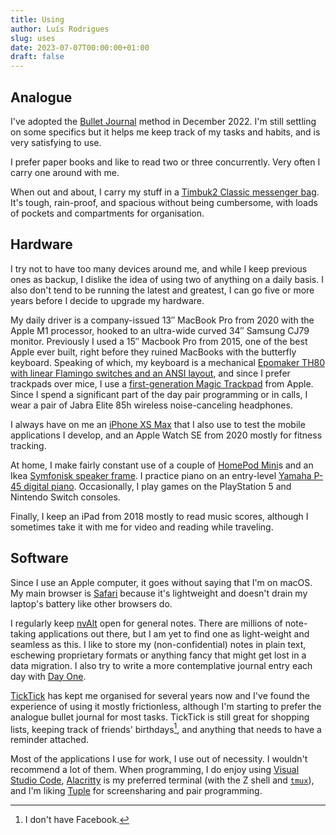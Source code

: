 ```yaml
---
title: Using
author: Luís Rodrigues
slug: uses
date: 2023-07-07T00:00:00+01:00
draft: false
---
```


## Analogue

I've adopted the [Bullet Journal](https://bulletjournal.com) method in December 2022. I'm still settling on some specifics but it helps me keep track of my tasks and habits, and is very satisfying to use.

I prefer paper books and like to read two or three concurrently. Very often I carry one around with me.

When out and about, I carry my stuff in a [Timbuk2 Classic messenger bag](https://timbuk2bags.eu/products/1108-classic-messenger-bag-europe?variant=44227540484417). It's tough, rain-proof, and spacious without being cumbersome, with loads of pockets and compartments for organisation.

## Hardware

I try not to have too many devices around me, and while I keep previous ones as backup, I dislike the idea of using two of anything on a daily basis. I also don't tend to be running the latest and greatest, I can go five or more years before I decide to upgrade my hardware.

My daily driver is a company-issued 13″ MacBook Pro from 2020 with the Apple M1 processor, hooked to an ultra-wide curved 34″ Samsung CJ79 monitor. Previously I used a 15″ Macbook Pro from 2015, one of the best Apple ever built, right before they ruined MacBooks with the butterfly keyboard. Speaking of which, my keyboard is a mechanical [Epomaker TH80 with linear Flamingo switches and an ANSI layout](https://epomaker.com/products/epomaker-th80?variant=40057578651721), and since I prefer trackpads over mice, I use a [first-generation Magic Trackpad](https://en.wikipedia.org/wiki/Apple_pointing_devices#1st_generation_2) from Apple. Since I spend a significant part of the day pair programming or in calls, I wear a pair of Jabra Elite 85h wireless noise-canceling headphones.

I always have on me an [iPhone XS Max](https://en.wikipedia.org/wiki/IPhone_XS) that I also use to test the mobile applications I develop, and an Apple Watch SE from 2020 mostly for fitness tracking.

At home, I make fairly constant use of a couple of [HomePod Mini](https://apple.com/homepod-mini)s and an Ikea [Symfonisk speaker frame](https://www.ikea.com/us/en/p/symfonisk-picture-frame-with-wi-fi-speaker-black-smart-40487320/). I practice piano on an entry-level [Yamaha P-45 digital piano](https://usa.yamaha.com/products/musical_instruments/pianos/p_series/p-45/index.html). Occasionally, I play games on the PlayStation 5 and Nintendo Switch consoles.

Finally, I keep an iPad from 2018 mostly to read music scores, although I sometimes take it with me for video and reading while traveling.

## Software

Since I use an Apple computer, it goes without saying that I'm on macOS. My main browser is [Safari](https://www.apple.com/safari/) because it's lightweight and doesn't drain my laptop's battery like other browsers do.

I regularly keep [nvAlt](https://brettterpstra.com/projects/nvalt/) open for general notes. There are millions of note-taking applications out there, but I am yet to find one as light-weight and seamless as this. I like to store my (non-confidential) notes in plain text, eschewing proprietary formats or anything fancy that might get lost in a data migration. I also try to write a more contemplative journal entry each day with [Day One](https://dayoneapp.com).

[TickTick](https://ticktick.com/) has kept me organised for several years now and I've found the experience of using it mostly frictionless, although I'm starting to prefer the analogue bullet journal for most tasks. TickTick is still great for shopping lists, keeping track of friends' birthdays[^1], and anything that needs to have a reminder attached.

Most of the applications I use for work, I use out of necessity. I wouldn't recommend a lot of them. When programming, I do enjoy using [Visual Studio Code](https://code.visualstudio.com), [Alacritty](https://alacritty.org) is my preferred terminal (with the Z shell and [`tmux`](https://github.com/tmux/tmux/wiki)), and I'm liking [Tuple](https://tuple.app) for screensharing and pair programming.

[^1]: I don't have Facebook.
